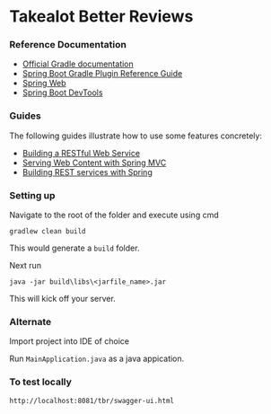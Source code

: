 # Takealot Better Reviews

### Reference Documentation
* [Official Gradle documentation](https://docs.gradle.org)
* [Spring Boot Gradle Plugin Reference Guide](https://docs.spring.io/spring-boot/docs/2.5.0/gradle-plugin/reference/html/)
* [Spring Web](https://docs.spring.io/spring-boot/docs/2.5.0/reference/htmlsingle/#boot-features-developing-web-applications)
* [Spring Boot DevTools](https://docs.spring.io/spring-boot/docs/2.5.0/reference/htmlsingle/#using-boot-devtools)

### Guides

The following guides illustrate how to use some features concretely:

* [Building a RESTful Web Service](https://spring.io/guides/gs/rest-service/)
* [Serving Web Content with Spring MVC](https://spring.io/guides/gs/serving-web-content/)
* [Building REST services with Spring](https://spring.io/guides/tutorials/bookmarks/)


### Setting up
Navigate to the root of the folder and execute using cmd

`gradlew clean build`

This would generate a `build` folder.

Next run

`java -jar build\libs\<jarfile_name>.jar`

This will kick off your server.

### Alternate
Import project into IDE of choice

Run `MainApplication.java` as a java appication.

### To test locally
`http://localhost:8081/tbr/swagger-ui.html`

